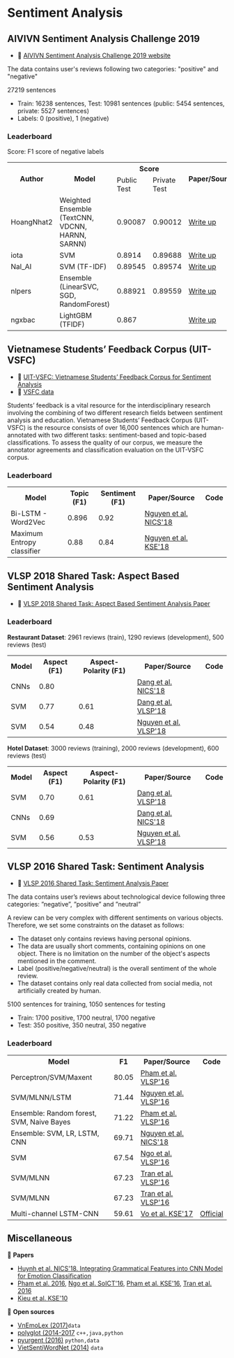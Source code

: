 # Sentiment Analysis

## AIVIVN Sentiment Analysis Challenge 2019 

* :link: [AIVIVN Sentiment Analysis Challenge 2019  website](https://www.aivivn.com/contests/1)

The data contains user's reviews following two categories: "positive" and "negative"

27219 sentences

* Train: 16238 sentences, Test: 10981 sentences (public: 5454 sentences, private: 5527 sentences)
* Labels: 0 (positive), 1 (negative)

### Leaderboard

Score: F1 score of negative labels

<table>
  <tr>
    <th rowspan="2">Author</th>
    <th rowspan="2">Model</th>
    <th colspan="2">Score</th>
    <th rowspan="2">Paper/Source</th>
    <th rowspan="2">Code</th>
  </tr>
  <tr>
    <td>Public Test</td>
    <td>Private Test</td>
  </tr>
  <tr>
    <td>HoangNhat2</td>
    <td>Weighted Ensemble<br>(TextCNN, VDCNN, HARNN, SARNN)</td>
    <td>0.90087</td>
    <td>0.90012</td>
    <td>
      <a href="https://forum.machinelearningcoban.com/t/1st-place-solution-phan-loai-sac-thai-binh-luan/4504">Write up</a>
    </td>
    <td><a href="https://github.com/petrpan26/Aivivn_1">Official</a></td>
  </tr>
  <tr>
    <td>iota</td>
    <td>SVM</td>
    <td>0.8914</td>
    <td>0.89688</td>
    <td>
      <a href="https://forum.machinelearningcoban.com/t/svm-model-cho-phan-loai-sac-thai-binh-luan-3rd-place-solution/4510">Write up</a>
    </td>
    <td><a href="https://github.com/iotadesu/aivivn-sentiment-svm">Official</a></td>
  </tr>
  <tr>
    <td>Nal_AI</td>
    <td>SVM (TF-IDF)</td>
    <td>0.89545</td>
    <td>0.89574</td>
    <td>
      <a href="https://forum.machinelearningcoban.com/t/chia-se-model-sentiment-analysis-aivivn-com-top-5/4537">Write up</a>
    </td>
    <td><a href="https://github.com/swordmanager/sentiment_analysis_nal">Official</a></td>
  </tr>
  <tr>
    <td>nlpers</td>
    <td>Ensemble<br>(LinearSVC, SGD, RandomForest)</td>
    <td>0.88921</td>
    <td>0.89559</td>
    <td>
      <a href="https://forum.machinelearningcoban.com/t/mo-hinh-ensemble-don-gian-cho-phan-loai-sac-thai-binh-luan-7th-place-solution/4507">Write up</a>
    </td>
    <td><a href="https://github.com/minhpqn/aivivn_1_ensemble_7th_place">Official</a></td>
  </tr>
  <tr>
    <td>ngxbac</td>
    <td>LightGBM (TFIDF)</td>
    <td>0.867</td>
    <td></td>
    <td>
      <a href="https://forum.machinelearningcoban.com/t/feature-engineering-stacking-va-ensemble-cho-cuoc-thi-phan-loai-sac-thai-binh-luan/4298">Write up</a>
    </td>
    <td><a href="https://github.com/ngxbac/aivivn_phanloaisacthaibinhluan">Official</a></td>
  </tr>
</table>


## Vietnamese Students’ Feedback Corpus (UIT-VSFC)

* :scroll: [UIT-VSFC: Vietnamese Students’ Feedback Corpus for Sentiment Analysis](https://drive.google.com/file/d/1flr5ew6thRFw4emMx5hWlAS3gUYBp8bI/view?usp=sharing)
* :file_folder: [VSFC data](https://sites.google.com/uit.edu.vn/uit-nlp/corpora-projects)

Students’ feedback is a vital resource for the interdisciplinary research involving the combining of two different research fields between sentiment analysis and education. Vietnamese Students’ Feedback Corpus (UIT-VSFC) is the resource consists of over 16,000 sentences which are human-annotated with two different tasks: sentiment-based and topic-based classifications. To assess the quality of our corpus, we measure the annotator agreements and classification evaluation on the UIT-VSFC corpus.

### Leaderboard

<table>
  <tr>
    <th>Model</th>
    <th>Topic (F1)</th>
    <th>Sentiment (F1)</th>
    <th>Paper/Source</th>
    <th>Code</th>
  </tr>
  <tr>
    <td>Bi-LSTM - Word2Vec</td>
    <td>0.896</td>
    <td>0.92</td>
    <td><a href="https://drive.google.com/file/d/1yWKHLBC-hJ5RMUuvC2qOmEiLpViqmjAC/view?usp=sharing">Nguyen et al. NICS'18</a></td>
    <td></td>
  </tr>
  <tr>
    <td>Maximum Entropy classifier</td>
    <td>0.88</td>
    <td>0.84</td>
    <td><a href="https://drive.google.com/file/d/1flr5ew6thRFw4emMx5hWlAS3gUYBp8bI/view?usp=sharing">Nguyen et al. KSE'18</a></td>
    <td></td>
  </tr>
</table>

## VLSP 2018 Shared Task: Aspect Based Sentiment Analysis

* :scroll: [VLSP 2018 Shared Task: Aspect Based Sentiment Analysis Paper](https://drive.google.com/file/d/1C3l2n2Jicwzc0aoBLoyA5zIdczHpcy5R/view?usp=sharing)

### Leaderboard

**Restaurant Dataset**: 2961 reviews (train), 1290 reviews (development), 500 reviews (test) 

<table>
  <tr>
    <th>Model</th>
    <th>Aspect (F1)</th>
    <th>Aspect-Polarity (F1)</th>
    <th>Paper/Source</th>
    <th>Code</th>
  </tr>
  <tr>
    <td>CNNs</td>
    <td>0.80</td>
    <td></td>
    <td>
      <a href="https://drive.google.com/file/d/1mioRMEkPzkk9V_aDZgBaEG1vxWVd4iT1/view?usp=sharing">Dang et al. NICS'18</a>
    </td>
    <td></td>
  </tr>
  <tr>
    <td>SVM</td>
    <td>0.77</td>
    <td>0.61</td>
    <td>
      <a href="https://drive.google.com/file/d/1I2U2AinR5kfz1gjZRgfgsRQwqZEo7-od/view?usp=sharing">Dang et al. VLSP'18</a>
    </td>
    <td></td>
  </tr>
  <tr>
    <td>SVM</td>
    <td>0.54</td>
    <td>0.48</td>
    <td>
      <a href="https://drive.google.com/file/d/1-3HYFHjDv1R-H5HOIC9es1Xd-gBEtcZ9/view?usp=sharing">Nguyen et al. VLSP'18</a>
    </td>
    <td></td>
  </tr>
</table>

**Hotel Dataset**: 3000 reviews (training), 2000 reviews (development), 600 reviews (test)

<table>
  <tr>
    <th>Model</th>
    <th>Aspect (F1)</th>
    <th>Aspect-Polarity (F1)</th>
    <th>Paper/Source</th>
    <th>Code</th>
  </tr>
  <tr>
    <td>SVM</td>
    <td>0.70</td>
    <td>0.61</td>
    <td><a href="https://drive.google.com/file/d/1I2U2AinR5kfz1gjZRgfgsRQwqZEo7-od/view?usp=sharing">Dang et al. VLSP'18</a>
    </td>
    <td></td>
  </tr>
  <tr>
    <td>CNNs</td>
    <td>0.69</td>
    <td></td>
    <td>
      <a href="https://drive.google.com/file/d/1mioRMEkPzkk9V_aDZgBaEG1vxWVd4iT1/view?usp=sharing">Dang et al. NICS'18</a>
    </td>
    <td></td>
  </tr>
  <tr>
    <td>SVM</td>
    <td>0.56</td>
    <td>0.53</td>
    <td><a href="https://drive.google.com/file/d/1-3HYFHjDv1R-H5HOIC9es1Xd-gBEtcZ9/view?usp=sharing">Nguyen et al. VLSP'18</a></td>
    <td></td>
  </tr>
</table>

## VLSP 2016 Shared Task: Sentiment Analysis

* :scroll: [VLSP 2016 Shared Task: Sentiment Analysis Paper](https://drive.google.com/file/d/1oAa8tcM8UACK6ibiIxL8yuz_eHM7_qBF/view?usp=sharing)

The data contains user’s reviews about technological device following three categories: ”negative”, ”positive” and ”neutral”

A review can be very complex with different sentiments on various objects. Therefore, we set some constraints on the dataset as follows:

* The dataset only contains reviews having personal opinions.
* The data are usually short comments, containing opinions on one object. There is no limitation on the number of the object's aspects mentioned in the comment.
* Label (positive/negative/neutral) is the overall sentiment of the whole review.
* The dataset contains only real data collected from social media, not artificially created by human.

5100 sentences for training, 1050 sentences for testing

* Train: 1700 positive, 1700 neutral, 1700 negative
* Test: 350 positive, 350 neutral, 350 negative

### Leaderboard

<table>
  <tr>
    <th>Model</th>
    <th>F1</th>
    <th>Paper/Source</th>
    <th>Code</th>
  </tr>
  <tr>
   <td>Perceptron/SVM/Maxent</td>
    <td>80.05</td>
    <td><a href="https://drive.google.com/file/d/1ffh5tcG0e5dzjprT07GGiOHzmbUV569-/view?usp=sharing">Pham et al. VLSP'16</a></td>
    <td></td>
  </tr>
  <tr>
   <td>SVM/MLNN/LSTM</td>
    <td>71.44</td>
    <td><a href="https://drive.google.com/file/d/1s7CdShhyOhR7STQx-tJ3jOXtPWr4gBMk/view?usp=sharing">Nguyen et al. VLSP'16</a></td>
    <td></td>
  </tr>
  <tr>
    <td>Ensemble: Random forest, SVM, Naive Bayes</td>
    <td>71.22</td>
    <td><a href="https://drive.google.com/file/d/1V87Z0Jjgt47nqcN8BaDLU5TLAqzUn1pN/view?usp=sharing">Pham et al. VLSP'16</a></td>
    <td></td>
  </tr>
  <tr>
    <td>Ensemble: SVM, LR, LSTM, CNN</td>
    <td>69.71</td>
    <td><a href="https://drive.google.com/file/d/102zjgYYLphgiqR7GuoXbiJN69pXSQ0hl/view?usp=sharing">Nguyen et al. NICS'18</a></td>
    <td></td>
  </tr>
  <tr>
    <td>SVM</td>
    <td>67.54</td>
    <td><a href="https://drive.google.com/file/d/1ADMRNIaHUG-XFqJbSs2OmKg9DxrNGcQ3/view?usp=sharing">Ngo et al. VLSP'16</a></td>
    <td></td>
  </tr>
  <tr>
   <td>SVM/MLNN</td>
    <td>67.23</td>
    <td><a href="https://drive.google.com/file/d/15FSX0s1K_CCjlDbxHpWcnbGCQfIcV_u8/view?usp=sharing">Tran et al. VLSP'16</a></td>
    <td></td>
  </tr>
  <tr>
   <td>SVM/MLNN</td>
    <td>67.23</td>
    <td><a href="https://drive.google.com/file/d/15FSX0s1K_CCjlDbxHpWcnbGCQfIcV_u8/view?usp=sharing">Tran et al. VLSP'16</a></td>
    <td></td>
  </tr>
  <tr>
   <td>Multi-channel LSTM-CNN</td>
    <td>59.61</td>
    <td><a href="https://www.researchgate.net/publication/321259272_Multi-channel_LSTM-CNN_model_for_Vietnamese_sentiment_analysis">Vo et al. KSE'17</a></td>
    <td><a href="https://github.com/ntienhuy/MultiChannel">Official</a></td>
  </tr>
</table>

## Miscellaneous

:scroll: **Papers**

* [Huynh et al. NICS'18. Integrating Grammatical Features into CNN Model for Emotion Classification](https://drive.google.com/file/d/167e2Oo68l0mxokw-ZLzCEPyHW0S-n300/view?usp=sharing)
* [Pham et al. 2016](http://www.indjst.org/index.php/indjst/article/viewFile/93164/69662), [Ngo et al. SoICT'16](https://www.semanticscholar.org/paper/Cross-domain-sentiment-classification-with-word-and-Bach-Hai/41f67072e52ae0b4902a4ea7f98db521a3c3dd3b), [Pham et al. KSE'16](https://ieeexplore.ieee.org/document/7758052/), [Tran et al. 2016](http://www.indjst.org/index.php/indjst/article/viewFile/97360/71787)
* [Kieu et al. KSE'10](https://drive.google.com/file/d/1rYQYyAxEOabxKa7Y6C3TDuxLHDz7OD9P/view?usp=sharing)

:file_folder: **Open sources**

* [VnEmoLex (2017)](https://zenodo.org/record/801610#.WffTwp-WakD)`data`
* [polyglot (2014-2017](http://polyglot.readthedocs.io/en/latest/Sentiment.html) `c++,java,python`
* [pyurgent (2016)](https://github.com/tiendung/pyurgent) `python,data`
* [VietSentiWordNet (2014)](https://github.com/magizbox/underthesea/wiki/VietSentiWordNet) `data`
